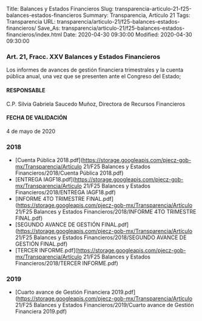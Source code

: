 Title: Balances y Estados Financieros
Slug: transparencia-articulo-21-f25-balances-estados-financieros
Summary: Transparencia, Artículo 21
Tags: Transparencia
URL: transparencia/articulo-21/f25-balances-estados-financieros/
Save_As: transparencia/articulo-21/f25-balances-estados-financieros/index.html
Date: 2020-04-30 09:30:00
Modified: 2020-04-30 09:30:00


### Art. 21, Fracc. XXV Balances y Estados Financieros

Los informes de avances de gestión financiera trimestrales y la cuenta pública anual, una vez que se presenten ante el Congreso del Estado;

#### RESPONSABLE

C.P. Silvia Gabriela Saucedo Muñoz, Directora de Recursos Financieros

#### FECHA DE VALIDACIÓN

4 de mayo de 2020


### 2018


* [Cuenta Pública 2018.pdf](https://storage.googleapis.com/pjecz-gob-mx/Transparencia/Artículo 21/F25 Balances y Estados Financieros/2018/Cuenta Pública 2018.pdf)
* [ENTREGA IAGF18.pdf](https://storage.googleapis.com/pjecz-gob-mx/Transparencia/Artículo 21/F25 Balances y Estados Financieros/2018/ENTREGA IAGF18.pdf)
* [INFORME 4TO TRIMESTRE FINAL.pdf](https://storage.googleapis.com/pjecz-gob-mx/Transparencia/Artículo 21/F25 Balances y Estados Financieros/2018/INFORME 4TO TRIMESTRE FINAL.pdf)
* [SEGUNDO AVANCE DE GESTIÓN FINAL.pdf](https://storage.googleapis.com/pjecz-gob-mx/Transparencia/Artículo 21/F25 Balances y Estados Financieros/2018/SEGUNDO AVANCE DE GESTIÓN FINAL.pdf)
* [TERCER INFORME.pdf](https://storage.googleapis.com/pjecz-gob-mx/Transparencia/Artículo 21/F25 Balances y Estados Financieros/2018/TERCER INFORME.pdf)


### 2019


* [Cuarto avance de Gestión Financiera 2019.pdf](https://storage.googleapis.com/pjecz-gob-mx/Transparencia/Artículo 21/F25 Balances y Estados Financieros/2019/Cuarto avance de Gestión Financiera 2019.pdf)


